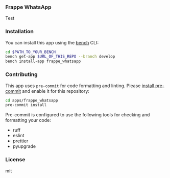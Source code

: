 ### Frappe WhatsApp

Test

### Installation

You can install this app using the [bench](https://github.com/frappe/bench) CLI:

```bash
cd $PATH_TO_YOUR_BENCH
bench get-app $URL_OF_THIS_REPO --branch develop
bench install-app frappe_whatsapp
```

### Contributing

This app uses `pre-commit` for code formatting and linting. Please [install pre-commit](https://pre-commit.com/#installation) and enable it for this repository:

```bash
cd apps/frappe_whatsapp
pre-commit install
```

Pre-commit is configured to use the following tools for checking and formatting your code:

- ruff
- eslint
- prettier
- pyupgrade

### License

mit
